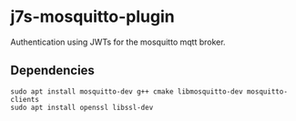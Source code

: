 # j7s-mosquitto-plugin

Authentication using JWTs for the mosquitto mqtt broker.

## Dependencies
```
sudo apt install mosquitto-dev g++ cmake libmosquitto-dev mosquitto-clients
sudo apt install openssl libssl-dev
```
